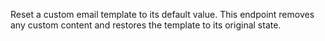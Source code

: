 Reset a custom email template to its default value. This endpoint removes any custom content and restores the template to its original state. 